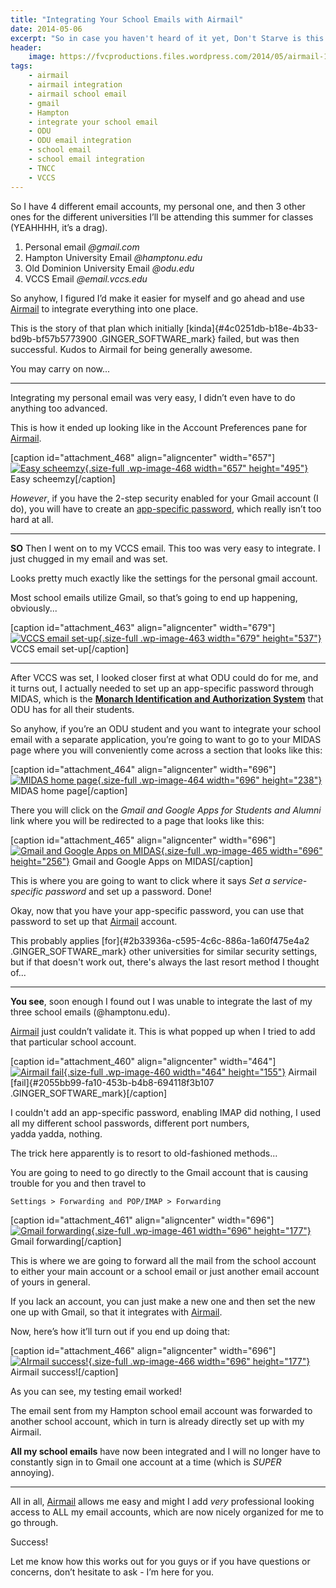```yaml
---
title: "Integrating Your School Emails with Airmail"
date: 2014-05-06
excerpt: "So in case you haven't heard of it yet, Don't Starve is this awesome Indie game."
header:
    image: https://fvcproductions.files.wordpress.com/2014/05/airmail-1-1-mac.png?w=1024&h=436&crop=1
tags:
    - airmail
    - airmail integration
    - airmail school email
    - gmail
    - Hampton
    - integrate your school email
    - ODU
    - ODU email integration
    - school email
    - school email integration
    - TNCC
    - VCCS
---
```


So I have 4 different email accounts, my personal one, and then 3 other
ones for the different universities I’ll be attending this summer for
classes (YEAHHHH, it’s a drag).

1.  Personal email *@gmail.com*
2.  Hampton University Email *@hamptonu.edu*
3.  Old Dominion University Email *@odu.edu*
4.  VCCS Email *@email.vccs.edu*

So anyhow, I figured I’d make it easier for myself and go ahead and use
[Airmail](http://airmailapp.com) to integrate everything into one place.

This is the story of that plan which initially
[kinda]{#4c0251db-b18e-4b33-bd9b-bf57b5773900 .GINGER_SOFTWARE_mark}
failed, but was then successful. Kudos to Airmail for being generally
awesome.

You may carry on now...

------------------------------------------------------------------------

Integrating my personal email was very easy, I didn’t even have to do
anything too advanced.

This is how it ended up looking like in the Account Preferences pane for
[Airmail](http://airmailapp.com).

\[caption id="attachment\_468" align="aligncenter" width="657"\][![Easy
scheemzy](http://fvcproductions.files.wordpress.com/2014/05/screen-shot-2014-05-06-at-8-29-43-pm1.png){.size-full
.wp-image-468 width="657"
height="495"}](http://fvcproductions.files.wordpress.com/2014/05/screen-shot-2014-05-06-at-8-29-43-pm1.png)
Easy scheemzy\[/caption\]

*However*, if you have the 2-step security enabled for your Gmail
account (I do), you will have to create an [app-specific
password](https://support.google.com/accounts/answer/185833?hl=en),
which really isn’t too hard at all.

------------------------------------------------------------------------

**SO** Then I went on to my VCCS email. This too was very easy to
integrate. I just chugged in my email and was set.

Looks pretty much exactly like the settings for the personal gmail
account.

Most school emails utilize Gmail, so that’s going to end up happening,
obviously...

\[caption id="attachment\_463" align="aligncenter" width="679"\][![VCCS
email
set-up](http://fvcproductions.files.wordpress.com/2014/05/screen-shot-2014-05-06-at-4-48-49-pm.png){.size-full
.wp-image-463 width="679"
height="537"}](http://fvcproductions.files.wordpress.com/2014/05/screen-shot-2014-05-06-at-4-48-49-pm.png)
VCCS email set-up\[/caption\]

------------------------------------------------------------------------

After VCCS was set, I looked closer first at what ODU could do for me,
and it turns out, I actually needed to set up an app-specific password
through MIDAS, which is the **[Monarch Identification and Authorization
System](https://midas.odu.edu)** that ODU has for all their students.

So anyhow, if you’re an ODU student and you want to integrate your
school email with a separate application, you’re going to want to go to
your MIDAS page where you will conveniently come across a section that
looks like this:

\[caption id="attachment\_464" align="aligncenter" width="696"\][![MIDAS
home
page](http://fvcproductions.files.wordpress.com/2014/05/screen-shot-2014-05-06-at-4-53-53-pm.png){.size-full
.wp-image-464 width="696"
height="238"}](http://fvcproductions.files.wordpress.com/2014/05/screen-shot-2014-05-06-at-4-53-53-pm.png)
MIDAS home page\[/caption\]

There you will click on the *Gmail and Google Apps for Students and
Alumni* link where you will be redirected to a page that looks like
this:

\[caption id="attachment\_465" align="aligncenter" width="696"\][![Gmail
and Google Apps on
MIDAS](http://fvcproductions.files.wordpress.com/2014/05/screen-shot-2014-05-06-at-4-55-04-pm.png){.size-full
.wp-image-465 width="696"
height="256"}](http://fvcproductions.files.wordpress.com/2014/05/screen-shot-2014-05-06-at-4-55-04-pm.png)
Gmail and Google Apps on MIDAS\[/caption\]

This is where you are going to want to click where it says *Set a
service-specific password* and set up a password. Done!

Okay, now that you have your app-specific password, you can use that
password to set up that [Airmail](http://airmailapp.com) account.

This probably applies [for]{#2b33936a-c595-4c6c-886a-1a60f475e4a2
.GINGER_SOFTWARE_mark} other universities for similar security settings,
but if that doesn't work out, there's always the last resort method I
thought of...

------------------------------------------------------------------------

**You see**, soon enough I found out I was unable to integrate the last
of my three school emails (@hamptonu.edu).

[Airmail](http://airmailapp.com) just couldn’t validate it. This is what
popped up when I tried to add that particular school account.

\[caption id="attachment\_460" align="aligncenter"
width="464"\][![Airmail
fail](http://fvcproductions.files.wordpress.com/2014/05/screen-shot-2014-05-06-at-4-34-54-pm.png){.size-full
.wp-image-460 width="464"
height="155"}](http://fvcproductions.files.wordpress.com/2014/05/screen-shot-2014-05-06-at-4-34-54-pm.png)
Airmail [fail]{#2055bb99-fa10-453b-b4b8-694118f3b107
.GINGER_SOFTWARE_mark}\[/caption\]

I couldn't add an app-specific password, enabling IMAP did nothing, I
used all my different school passwords, different port numbers,
yadda yadda, nothing.

The trick here apparently is to resort to old-fashioned methods...

You are going to need to go directly to the Gmail account that is
causing trouble for you and then travel to

`Settings > Forwarding and POP/IMAP > Forwarding`

\[caption id="attachment\_461" align="aligncenter" width="696"\][![Gmail
forwarding](http://fvcproductions.files.wordpress.com/2014/05/screen-shot-2014-05-06-at-4-13-48-pm.png){.size-full
.wp-image-461 width="696"
height="177"}](http://fvcproductions.files.wordpress.com/2014/05/screen-shot-2014-05-06-at-4-13-48-pm.png)
Gmail forwarding\[/caption\]

This is where we are going to forward all the mail from the school
account to either your main account or a school email or just another
email account of yours in general.

If you lack an account, you can just make a new one and then set the new
one up with Gmail, so that it integrates with
[Airmail](http://airmailapp.com).

Now, here’s how it’ll turn out if you end up doing that:

\[caption id="attachment\_466" align="aligncenter"
width="696"\][![AIrmail
success!](http://fvcproductions.files.wordpress.com/2014/05/screen-shot-2014-05-06-at-8-06-35-pm.png){.size-full
.wp-image-466 width="696"
height="177"}](http://fvcproductions.files.wordpress.com/2014/05/screen-shot-2014-05-06-at-8-06-35-pm.png)
Airmail success!\[/caption\]

As you can see, my testing email worked!

The email sent from my Hampton school email account was forwarded to
another school account, which in turn is already directly set up with my
Airmail.

**All my school emails** have now been integrated and I will no longer
have to constantly sign in to Gmail one account at a time (which is
*SUPER* annoying).

------------------------------------------------------------------------

All in all, [Airmail](http://airmailapp.com) allows me easy and might I
add *very* professional looking access to ALL my email accounts, which
are now nicely organized for me to go through.

Success!

Let me know how this works out for you guys or if you have questions or
concerns, don’t hesitate to ask - I’m here for you.
